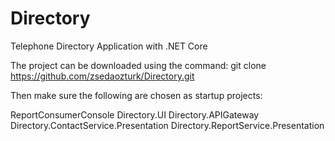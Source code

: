 # Directory
Telephone Directory Application with .NET Core


The project can be downloaded using the command: git clone https://github.com/zsedaozturk/Directory.git

Then make sure the following are chosen as startup projects:

ReportConsumerConsole
Directory.UI
Directory.APIGateway
Directory.ContactService.Presentation
Directory.ReportService.Presentation
